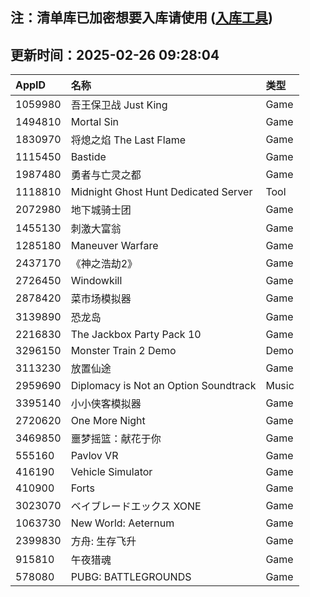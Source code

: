 ## 注：清单库已加密想要入库请使用 ([入库工具](https://github.com/BlankTMing/ManifestAutoUpdate/releases))

## 更新时间：2025-02-26 09:28:04
| AppID | 名称 | 类型  |
| :-------------------- | :----------------------------- | :----------- |
| 1059980 | 吾王保卫战 Just King| Game |
| 1494810 | Mortal Sin| Game |
| 1830970 | 将熄之焰 The Last Flame| Game |
| 1115450 | Bastide| Game |
| 1987480 | 勇者与亡灵之都| Game |
| 1118810 | Midnight Ghost Hunt Dedicated Server| Tool |
| 2072980 | 地下城骑士团| Game |
| 1455130 | 刺激大富翁| Game |
| 1285180 | Maneuver Warfare| Game |
| 2437170 | 《神之浩劫2》| Game |
| 2726450 | Windowkill| Game |
| 2878420 | 菜市场模拟器| Game |
| 3139890 | 恐龙岛| Game |
| 2216830 | The Jackbox Party Pack 10| Game |
| 3296150 | Monster Train 2 Demo| Demo |
| 3113230 | 放置仙途| Game |
| 2959690 | Diplomacy is Not an Option Soundtrack| Music |
| 3395140 | 小小侠客模拟器| Game |
| 2720620 | One More Night| Game |
| 3469850 | 噩梦摇篮：献花于你| Game |
| 555160 | Pavlov VR| Game |
| 416190 | Vehicle Simulator| Game |
| 410900 | Forts| Game |
| 3023070 | ベイブレードエックス XONE| Game |
| 1063730 | New World: Aeternum| Game |
| 2399830 | 方舟: 生存飞升| Game |
| 915810 | 午夜猎魂| Game |
| 578080 | PUBG: BATTLEGROUNDS| Game |
